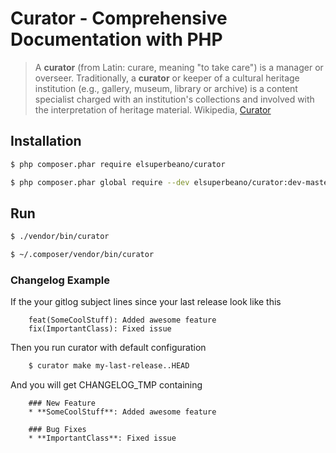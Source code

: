 # Curator - Comprehensive Documentation with PHP

> A **curator** (from Latin: curare, meaning "to take care") is a manager or overseer. Traditionally, a **curator** or keeper of a cultural heritage institution (e.g., gallery, museum, library or archive) is a content specialist charged with an institution's collections and involved with the interpretation of heritage material. Wikipedia, [Curator](https://en.wikipedia.org/w/index.php?title=Curator&oldid=709705734)

## Installation

```sh
$ php composer.phar require elsuperbeano/curator
```

```sh
$ php composer.phar global require --dev elsuperbeano/curator:dev-master
```

## Run

```sh
$ ./vendor/bin/curator
```

```sh
$ ~/.composer/vendor/bin/curator
```

### Changelog Example

If the your gitlog subject lines since your last release look like this

```git
    feat(SomeCoolStuff): Added awesome feature
    fix(ImportantClass): Fixed issue
```

Then you run curator with default configuration

```sh
    $ curator make my-last-release..HEAD
```

And you will get CHANGELOG_TMP containing

```
    ### New Feature
    * **SomeCoolStuff**: Added awesome feature

    ### Bug Fixes
    * **ImportantClass**: Fixed issue
```
